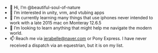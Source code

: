 - 👋 Hi, I’m @beautiful-soul-of-nature
- 👀 I’m interested in unity, vrm, and vtubing apps
- 🌱 I’m currently learning many things that use iphones never intended to work with a late 2015 mac on Monteray 12.6.5
- 💞️ I’m looking to learn anything that might help me navigate the modern world.
- 📫 Reach me via jerabelle@naver.com or Pony Express. I have never received a dispatch via an equestrian, but it is on my list.

<!---
beautiful-soul-of-nature/beautiful-soul-of-nature is a ✨ special ✨ repository because its `README.md` (this file) appears on your GitHub profile.
You can click the Preview link to take a look at your changes.
--->

